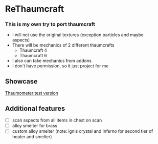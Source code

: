 # ReThaumcraft
### This is my own try to port thaumcraft
- I will not use the original textures (exception particles and maybe aspects)
- There will be mechanics of 2 different thaumcrafts
  - Thaumcraft 4
  - Thaumcraft 6
- I also can take mechanics from addons
- I don't have permission, so it just project for me

## Showcase
[Thaumometer test version](https://www.youtube.com/watch?v=6C4maPwGPx4)

## Additional features
- [ ] scan aspects from all items in chest on scan
- [ ] alloy smelter for brass
- [ ] custom alloy smelter (note: ignis crystal and inferno for second tier of heater and smelter)
